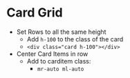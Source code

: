# Card Grid

- Set Rows to all the same height
  - Add `h-100` to the class of the card
  - `<div class="card h-100"></div>`
- Center Card Items in row
  - Add to carditem class:
    - `mr-auto ml-auto`